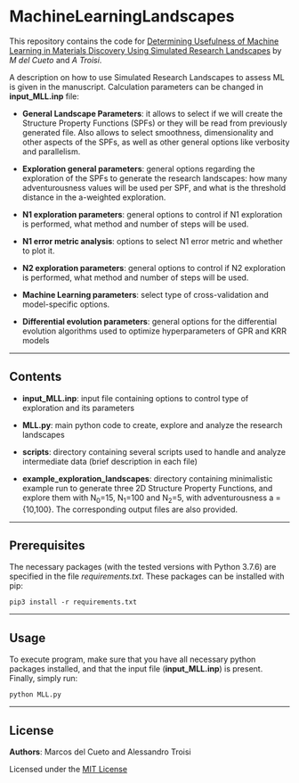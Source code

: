 # MachineLearningLandscapes
This repository contains the code for [Determining Usefulness of Machine Learning in Materials Discovery Using Simulated Research Landscapes](https://doi.org/10.1039/D1CP01761F) by _M del Cueto_ and _A Troisi_.

A description on how to use Simulated Research Landscapes to assess ML is given in the manuscript. Calculation parameters can be changed in **input_MLL.inp** file:

- **General Landscape Parameters**: it allows to select if we will create the Structure Property Functions (SPFs) or they will be read from previously generated file. Also allows to select smoothness, dimensionality and other aspects of the SPFs, as well as other general options like verbosity and parallelism.

- **Exploration general parameters**: general options regarding the exploration of the SPFs to generate the research landscapes: how many adventurousness values will be used per SPF, and what is the threshold distance in the a-weighted exploration.

- **N1 exploration parameters**: general options to control if N1 exploration is performed, what method and number of steps will be used.

- **N1 error metric analysis**: options to select N1 error metric and whether to plot it.

- **N2 exploration parameters**: general options to control if N2 exploration is performed, what method and number of steps will be used.

- **Machine Learning parameters**: select type of cross-validation and model-specific options.

- **Differential evolution parameters**: general options for the differential evolution algorithms used to optimize hyperparameters of GPR and KRR models

---

## Contents
- **input_MLL.inp**: input file containing options to control type of exploration and its parameters

- **MLL.py**: main python code to create, explore and analyze the research landscapes

- **scripts**: directory containing several scripts used to handle and analyze intermediate data (brief description in each file)

- **example_exploration_landscapes**: directory containing minimalistic example run to generate three 2D Structure Property Functions, and explore them with N<sub>0</sub>=15, N<sub>1</sub>=100 and N<sub>2</sub>=5, with adventurousness a = {10,100}. The corresponding output files are also provided.

---

## Prerequisites

The necessary packages (with the tested versions with Python 3.7.6) are specified in the file _requirements.txt_. These packages can be installed with pip:

```
pip3 install -r requirements.txt
```
---

## Usage

To execute program, make sure that you have all necessary python packages installed, and that the input file (**input_MLL.inp**) is present. Finally, simply run:

```
python MLL.py
```

---

## License
**Authors**: Marcos del Cueto and Alessandro Troisi

Licensed under the [MIT License](LICENSE.md) 
